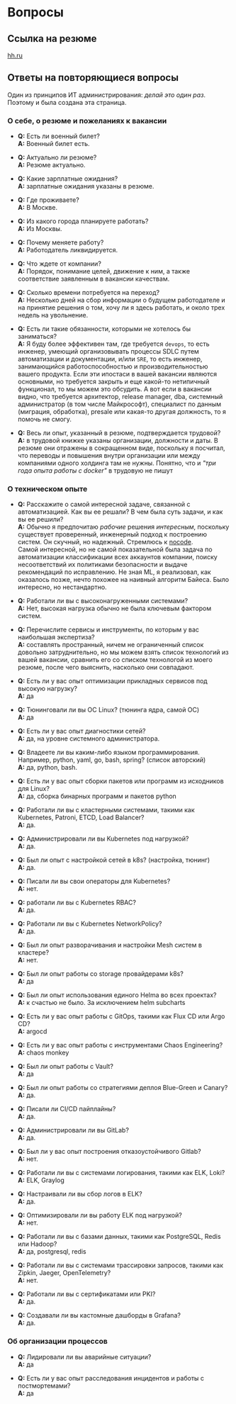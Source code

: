 # Вопросы

## Ссылка на резюме 

[hh.ru](https://hh.ru/resume/9c29c600ff0975977b0039ed1f4c646f6a5762?hhtmFrom=resume_list)


## Ответы на повторяющиеся вопросы

Один из принципов ИТ администрирования: *делай это один раз*. Поэтому и была создана эта страница.


### О себе, о резюме и пожеланиях к вакансии

- **Q:** Есть ли военный билет?  
  **A:** Военный билет есть.

- **Q:** Актуально ли резюме?  
  **A:** Резюме актуально.

- **Q:** Какие зарплатные ожидания?  
  **A:** зарплатные ожидания указаны в резюме.

- **Q:** Где проживаете?  
  **A:** В Москве.

- **Q:** Из какого города планируете работать?  
  **A:** Из Москвы. 

- **Q:** Почему меняете работу?  
  **A:** Работодатель ликвидируется.

- **Q:** Что ждете от компании?  
  **A:** Порядок, понимание целей, движение к ним, а также соответствие заявленным в вакансии качествам.

- **Q:** Сколько времени потребуется на переход?  
  **A:** Несколько дней на сбор информации о будущем работодателе и на принятие решения о том, хочу ли я здесь работать, и около трех недель на увольнение.

- **Q:** Есть ли такие обязанности, которыми не хотелось бы заниматься?    
  **A:** Я буду более эффективен там, где требуется `devops`, то есть инженер, умеющий организовывать процессы SDLC путем автоматизации и документации, и/или `SRE`, то есть инженер, занимающийся работоспособностью и производительностью вашего продукта. Если эти ипостаси в вашей вакансии являются основными, но требуется закрыть и еще какой-то нетипичный функционал, то мы можем это обсудить. А вот если в вакансии видно, что требуется архитектор, release manager, dba, системный администратор (в том числе Майкрософт), специалист по данным (миграция, обработка), presale или какая-то другая должность, то я помочь не смогу. 

- **Q:** Весь ли опыт, указанный в резюме, подтверждается трудовой?  
  **A:** в трудовой книжке указаны организации, должности и даты. В резюме они отражены в сокращенном виде, поскольку я посчитал, что переводы и повышения внутри организации или между компаниями одного холдинга там не нужны. Понятно, что и *"три года опыта работы с docker"* в трудовую не пишут

### О техническом опыте

- **Q:** Расскажите о самой интересной задаче, связанной с автоматизацией. Как вы ее решали? В чем была суть задачи, и как вы ее решили?  
  **A:** Обычно я предпочитаю *рабочие* решения *интересным*, поскольку существует проверенный, инженерный подход к построению систем. Он скучный, но надежный. Стремлюсь к [nocode](https://github.com/kelseyhightower/nocode).  
  Самой интересной, но не самой показательной была задача по автоматизации классификации всех аккаунтов компании, поиску несоответствий их политиками безопасности и выдаче рекомендаций по исправлению. Не зная ML, я реализовал, как оказалось позже, нечто похожее на наивный алгоритм Байеса. Было интересно, но нестандартно.

- **Q:** Работали ли вы с высоконагруженными системами?  
  **A:** Нет, высокая нагрузка обычно не была ключевым фактором систем.

- **Q:** Перечислите сервисы и инструменты, по которым у вас наибольшая экспертиза?    
  **A:** составлять пространный, ничем не ограниченный список довольно затруднительно, но мы можем взять список технологий из вашей вакансии, сравнить его со списком технологой из моего резюме, после чего выяснить, насколько они совпадают.

- **Q:** Есть ли у вас опыт оптимизации прикладных сервисов под высокую нагрузку?  
  **A:** да

- **Q:** Тюнинговали ли вы ОС Linux? (тюнинга ядра, самой ОС)  
  **A:** да

- **Q:** Есть ли у вас опыт диагностики сетей?  
  **A:** да, на уровне системного администратора.

- **Q:** Владеете ли вы каким-либо языком программирования. Например, python, yaml, go, bash, spring? (список авторский)  
  **A:** да, python, bash.

- **Q:** Есть ли у вас опыт сборки пакетов или программ из исходников для Linux?  
  **A:** да, сборка бинарных программ и пакетов python

- **Q:** Работали ли вы с кластерными системами, такими как Kubernetes, Patroni, ETCD, Load Balancer?  
  **A:** да.

- **Q:** Администрировали ли вы Kubernetes под нагрузкой?    
  **A:** да.

- **Q:** Был ли опыт с настройкой сетей в k8s? (настройка, тюнинг)  
  **A:** да.

- **Q:** Писали ли вы свои операторы для Kubernetes?  
  **A:** нет.

- **Q:** работали ли вы с Kubernetes RBAC?  
  **A:** да.

- **Q:** Работали ли вы с Kubernetes NetworkPolicy?  
  **A:** да.

- **Q:** Был ли опыт разворачивания и настройки Mesh систем в кластере?  
  **A:** нет.

- **Q:** Был ли опыт работы со storage провайдерами k8s?  
  **A:** да

- **Q:** Был ли опыт использования единого Helmа во всех проектах?  
  **A:** к счастью не было. За исключением helm subcharts

- **Q:** Есть ли у вас опыт работы с GitOps, такими как Flux CD или Argo CD?  
  **A:** argocd

- **Q:** Есть ли у вас опыт работы с инструментами Chaos Engineering?  
  **A:** chaos monkey

- **Q:** Был ли опыт работы с Vault?  
  **A:** да

- **Q:** Был ли опыт работы со стратегиями деплоя Blue-Green и Canary?     
  **A:** да.

- **Q:** Писали ли CI/CD пайплайны?   
  **A:** да.

- **Q:** Администрировали ли вы GitLab?  
  **A:** да.

- **Q:** Был ли у вас опыт построения отказоустойчивого Gitlab?  
  **A:** нет.

- **Q:** Работали ли вы с системами логирования, такими как ELK, Loki?  
  **A:** ELK, Graylog

- **Q:** Настраивали ли вы сбор логов в ELK?  
  **A:** да.

- **Q:** Оптимизировали ли вы работу ELK под нагрузкой?  
  **A:** нет.

- **Q:** Работали ли вы с базами данных, такими как PostgreSQL, Redis или Hadoop?    
  **A:** да, postgresql, redis

- **Q:** Работали ли вы с системами трассировки запросов, такими как Zipkin, Jaeger, OpenTelemetry?  
  **A:** нет.

- **Q:** Работали ли вы с сертификатами или PKI?  
  **A:** да.

- **Q:** Создавали ли вы кастомные дашборды в Grafana?  
  **A:** да.

### Об организации процессов


- **Q:** Лидировали ли вы аварийные ситуации?  
  **A:** да

- **Q:** Есть ли у вас опыт расследования инцидентов и работы с постмортемами?    
  **A:** да
